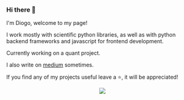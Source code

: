 ### Hi there 👋

I'm Diogo, welcome to my page!

I work mostly with scientific python libraries, as well as with python backend frameworks and javascript for frontend development. 

Currently working on a quant project.

I also write on [medium](https://medium.com/@diogomatoschaves) sometimes.

If you find any of my projects useful leave a ⭐, it will be appreciated!

<p align="center">
  <img src="https://github-readme-stats.vercel.app/api/?username=diogomatoschaves&theme=prussian&show_icons=true&count_private=true%22">
</p>

